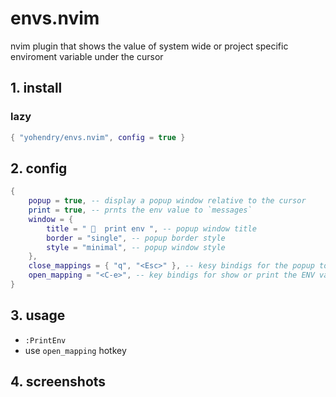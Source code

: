 # envs.nvim
nvim plugin that shows the value of system wide or project specific enviroment variable under the cursor

## 1. install

### lazy
```lua
{ "yohendry/envs.nvim", config = true }
```

## 2. config
```lua
{
	popup = true, -- display a popup window relative to the cursor
	print = true, -- prnts the env value to `messages`
	window = {
		title = "   print env ", -- popup window title
		border = "single", -- popup border style
		style = "minimal", -- popup window style
	},
	close_mappings = { "q", "<Esc>" }, -- kesy bindigs for the popup to close
	open_mapping = "<C-e>", -- key bindigs for show or print the ENV value
}
```

## 3. usage
- `:PrintEnv`
- use `open_mapping` hotkey

## 4. screenshots

